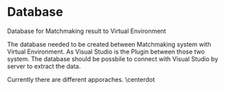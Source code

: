 # Database
Database for Matchmaking result to Virtual Environment

The database needed to be created between Matchmaking system with Virtual Environment.
As Visual Studio is the Plugin between those two system.
The database should be possbile to connect with Visual Studio by server to extract the data.

Currently there are different apporaches. 
\centerdot  
